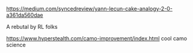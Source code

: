https://medium.com/syncedreview/yann-lecun-cake-analogy-2-0-a361da560dae

A rebutal by RL folks

https://www.hyperstealth.com/camo-improvement/index.html
cool camo science
